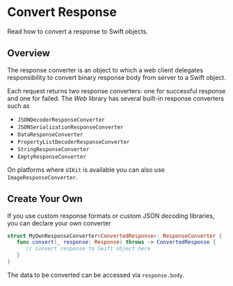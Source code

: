 # Convert Response

Read how to convert a response to Swift objects.

## Overview

The response converter is an object to which a web client delegates responsibility to convert
binary response body from server to a Swift object.

Each request returns two response converters: one for successful response and one for failed. The 
*Web* library has several built-in response converters such as

- `JSONDecoderResponseConverter`
- `JSONSerializationResponseConverter`
- `DataResponseConverter`
- `PropertyListDecoderResponseConverter`
- `StringResponseConverter`
- `EmptyResponseConverter`

On platforms where `UIKit` is available you can also use `ImageResponseConverter`.

## Create Your Own

If you use custom response formats or custom JSON decoding libraries, you can declare your own 
converter

```swift
struct MyOwnResponseConverter<ConvertedResponse>: ResponseConverter {
   func convert(_ response: Response) throws -> ConvertedResponse {
      // Convert response to Swift object here
   }
}
```

The data to be converted can be accessed via `response.body`.
